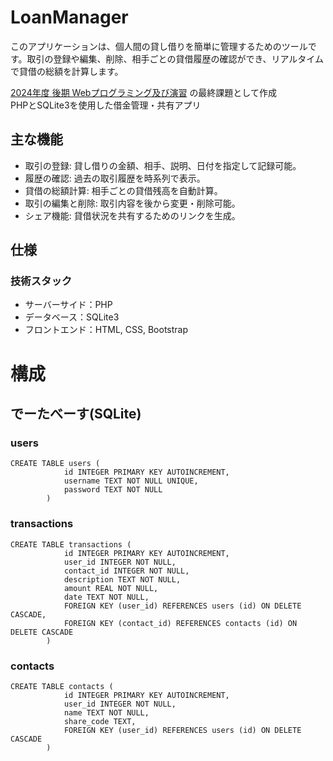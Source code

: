 # LoanManager
このアプリケーションは、個人間の貸し借りを簡単に管理するためのツールです。取引の登録や編集、削除、相手ごとの貸借履歴の確認ができ、リアルタイムで貸借の総額を計算します。

[2024年度 後期 Webプログラミング及び演習](https://github.com/hyouhyan/edu_2024-WebProgramming) の最終課題として作成  
PHPとSQLite3を使用した借金管理・共有アプリ

## 主な機能
- 取引の登録: 貸し借りの金額、相手、説明、日付を指定して記録可能。
- 履歴の確認: 過去の取引履歴を時系列で表示。
- 貸借の総額計算: 相手ごとの貸借残高を自動計算。
- 取引の編集と削除: 取引内容を後から変更・削除可能。
- シェア機能: 貸借状況を共有するためのリンクを生成。

## 仕様

### 技術スタック
- サーバーサイド：PHP
- データベース：SQLite3
- フロントエンド：HTML, CSS, Bootstrap

# 構成

## でーたべーす(SQLite)

### users

```
CREATE TABLE users (
            id INTEGER PRIMARY KEY AUTOINCREMENT,
            username TEXT NOT NULL UNIQUE,
            password TEXT NOT NULL
        )
```

### transactions

```
CREATE TABLE transactions (
            id INTEGER PRIMARY KEY AUTOINCREMENT,
            user_id INTEGER NOT NULL,
            contact_id INTEGER NOT NULL,
            description TEXT NOT NULL,
            amount REAL NOT NULL,
            date TEXT NOT NULL,
            FOREIGN KEY (user_id) REFERENCES users (id) ON DELETE CASCADE,
            FOREIGN KEY (contact_id) REFERENCES contacts (id) ON DELETE CASCADE
        )
```


### contacts

```
CREATE TABLE contacts (
            id INTEGER PRIMARY KEY AUTOINCREMENT,
            user_id INTEGER NOT NULL,
            name TEXT NOT NULL,
            share_code TEXT,
            FOREIGN KEY (user_id) REFERENCES users (id) ON DELETE CASCADE
        )
```
